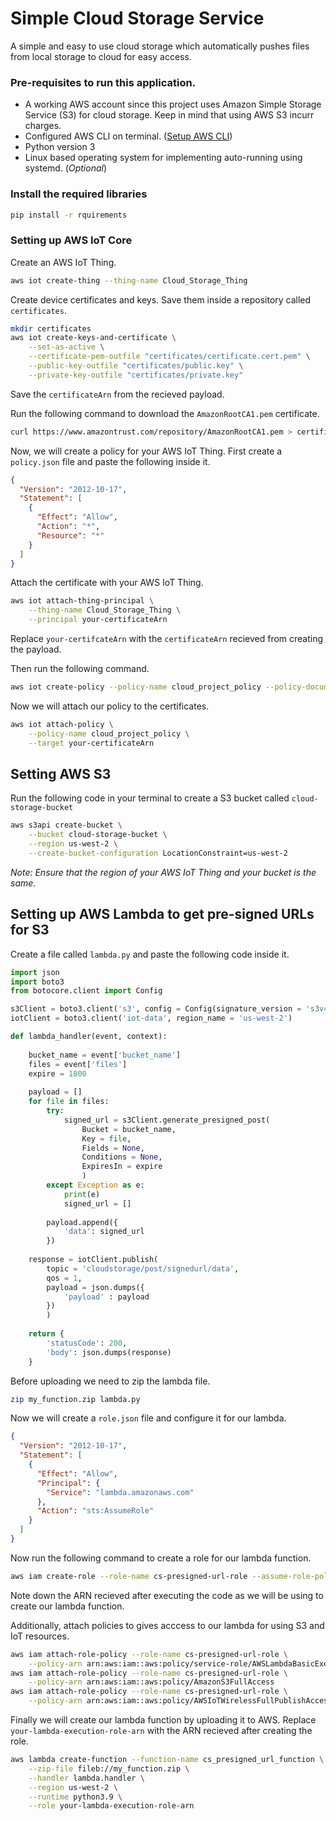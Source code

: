# Simple Cloud Storage Service

A simple and easy to use cloud storage which automatically pushes files from local storage to cloud for easy access.

### Pre-requisites to run this application.

* A working AWS account since this project uses Amazon Simple Storage Service (S3) for cloud storage. Keep in mind that using AWS S3 incurr charges.
* Configured AWS CLI on terminal. ([Setup AWS CLI](https://docs.aws.amazon.com/cli/latest/userguide/getting-started-quickstart.html)) 
* Python version 3
* Linux based operating system for implementing auto-running using systemd. (*Optional*)

### Install the required libraries

```sh
pip install -r rquirements
```

### Setting up AWS IoT Core

Create an AWS IoT Thing.

```sh
aws iot create-thing --thing-name Cloud_Storage_Thing
```

Create device certificates and keys. Save them inside a repository called `certificates`.

```sh
mkdir certificates
aws iot create-keys-and-certificate \
    --set-as-active \
    --certificate-pem-outfile "certificates/certificate.cert.pem" \
    --public-key-outfile "certificates/public.key" \
    --private-key-outfile "certificates/private.key"
```

Save the `certificateArn` from the recieved payload.

Run the following command to download the `AmazonRootCA1.pem` certificate.

```sh
curl https://www.amazontrust.com/repository/AmazonRootCA1.pem > certificates/AmazonRootCA1.pem
```

Now, we will create a policy for your AWS IoT Thing. 
First create a `policy.json` file and paste the following inside it.

```.json
{
  "Version": "2012-10-17",
  "Statement": [
    {
      "Effect": "Allow",
      "Action": "*",
      "Resource": "*"
    }
  ]
}
```

Attach the certificate with your AWS IoT Thing.

```sh
aws iot attach-thing-principal \
    --thing-name Cloud_Storage_Thing \
    --principal your-certificateArn
```
Replace `your-certifcateArn` with the `certificateArn` recieved from creating the payload.

Then run the following command.

```sh
aws iot create-policy --policy-name cloud_project_policy --policy-document file://policy.json
```

Now we will attach our policy to the certificates.

```sh
aws iot attach-policy \
    --policy-name cloud_project_policy \
    --target your-certificateArn
```

## Setting AWS S3

Run the following code in your terminal to create a S3 bucket called `cloud-storage-bucket`

```sh
aws s3api create-bucket \
    --bucket cloud-storage-bucket \
    --region us-west-2 \
    --create-bucket-configuration LocationConstraint=us-west-2
```

*Note: Ensure that the region of your AWS IoT Thing and your bucket is the same.*

## Setting up AWS Lambda to get pre-signed URLs for S3

Create a file called `lambda.py` and paste the following code inside it.

```py
import json
import boto3
from botocore.client import Config

s3Client = boto3.client('s3', config = Config(signature_version = 's3v4'))
iotClient = boto3.client('iot-data', region_name = 'us-west-2')

def lambda_handler(event, context):
    
    bucket_name = event['bucket_name']
    files = event['files']
    expire = 1800
    
    payload = []
    for file in files:
        try:
            signed_url = s3Client.generate_presigned_post(
                Bucket = bucket_name,
                Key = file,
                Fields = None,
                Conditions = None,
                ExpiresIn = expire
                )
        except Exception as e:
            print(e)
            signed_url = []
        
        payload.append({
            'data': signed_url
        })
    
    response = iotClient.publish(
        topic = 'cloudstorage/post/signedurl/data',
        qos = 1,
        payload = json.dumps({
            'payload' : payload
        })
        )
    
    return {
        'statusCode': 200,
        'body': json.dumps(response)
    }
```

Before uploading we need to zip the lambda file.

```sh
zip my_function.zip lambda.py
```

Now we will create a `role.json` file and configure it for our lambda.

```json
{
  "Version": "2012-10-17",
  "Statement": [
    {
      "Effect": "Allow",
      "Principal": {
        "Service": "lambda.amazonaws.com"
      },
      "Action": "sts:AssumeRole"
    }
  ]
}
```

Now run the following command to create a role for our lambda function.

```sh
aws iam create-role --role-name cs-presigned-url-role --assume-role-policy-document file://role.json
```

Note down the ARN recieved after executing the code as we will be using to create our lambda function.

Additionally, attach policies to gives acccess to our lambda for using S3 and IoT resources.

```sh
aws iam attach-role-policy --role-name cs-presigned-url-role \
    --policy-arn arn:aws:iam::aws:policy/service-role/AWSLambdaBasicExecutionRole
aws iam attach-role-policy --role-name cs-presigned-url-role \
    --policy-arn arn:aws:iam::aws:policy/AmazonS3FullAccess
aws iam attach-role-policy --role-name cs-presigned-url-role \
    --policy-arn arn:aws:iam::aws:policy/AWSIoTWirelessFullPublishAccess
```

Finally we will create our lambda function by uploading it to AWS. Replace `your-lambda-execution-role-arn` with the ARN recieved after creating the role.

```sh
aws lambda create-function --function-name cs_presigned_url_function \
    --zip-file fileb://my_function.zip \
    --handler lambda.handler \
    --region us-west-2 \
    --runtime python3.9 \
    --role your-lambda-execution-role-arn
```
